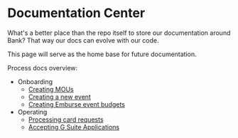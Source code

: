 # Documentation Center

What's a better place than the repo itself to store our documentation around Bank? That way our docs can evolve with our code.

This page will serve as the home base for future documentation.

Process docs overview:

- Onboarding
  - [Creating MOUs](processes/creating_mous.md)
  - [Creating a new event](processes/new_event.md)
  - [Creating Emburse event budgets](processes/emburse_event_budgets.md)
- Operating
  - [Processing card requests](processes/processing_card_requests.md)
  - [Accepting G Suite Applications](processes/accepting_g_suite_applications.md)
